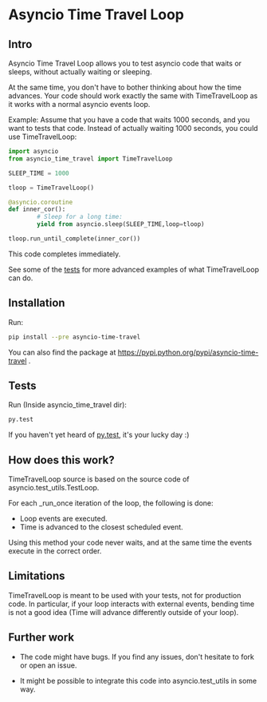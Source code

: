 Asyncio Time Travel Loop
========================

Intro
-----

Asyncio Time Travel Loop allows you to test asyncio code that waits or sleeps,
without actually waiting or sleeping.

At the same time, you don't have to bother thinking about how the time
advances. Your code should work exactly the same with TimeTravelLoop as it works
with a normal asyncio events loop.

Example: Assume that you have a code that waits 1000 seconds, and you want to
tests that code. Instead of actually waiting 1000 seconds, you could use
TimeTravelLoop:

```python
import asyncio
from asyncio_time_travel import TimeTravelLoop

SLEEP_TIME = 1000

tloop = TimeTravelLoop()

@asyncio.coroutine
def inner_cor():
        # Sleep for a long time:
        yield from asyncio.sleep(SLEEP_TIME,loop=tloop)

tloop.run_until_complete(inner_cor())
```

This code completes immediately.

See some of the [tests](https://github.com/realcr/asyncio_time_travel/blob/master/asyncio_time_travel/tests/test_time_travel_loop.py) for more advanced examples of what TimeTravelLoop can do.

Installation
------------
Run:
```bash
pip install --pre asyncio-time-travel
```
You can also find the package at https://pypi.python.org/pypi/asyncio-time-travel .

Tests
-----

Run (Inside asyncio_time_travel dir):
```bash
py.test
```

If you haven't yet heard of [py.test](http://pytest.org), it's your lucky day :)


How does this work?
-------------------

TimeTravelLoop source is based on the source code of
asyncio.test_utils.TestLoop.

For each _run_once iteration of the loop, the following is done:
- Loop events are executed.
- Time is advanced to the closest scheduled event.

Using this method your code never waits, and at the same time the events
execute in the correct order.


Limitations
-----------

TimeTravelLoop is meant to be used with your tests, not for production code. In
particular, if your loop interacts with external events, bending time is not a
good idea (Time will advance differently outside of your loop).


Further work
------------

- The code might have bugs. If you find any issues, don't hesitate to fork or
open an issue. 

- It might be possible to integrate this code into asyncio.test_utils in some
  way.
